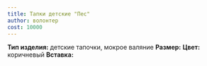 ```yaml
---
title: Тапки детские "Пес"
author: волонтер
cost: 10000
---
```

**Тип изделия:** детские тапочки, мокрое валяние
**Размер:**
**Цвет:** коричневый
**Вставка:**